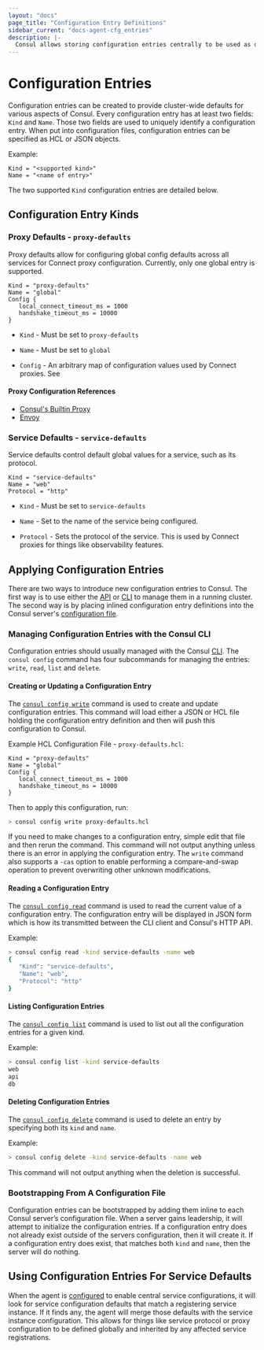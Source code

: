 ```yaml
---
layout: "docs"
page_title: "Configuration Entry Definitions"
sidebar_current: "docs-agent-cfg_entries"
description: |-
  Consul allows storing configuration entries centrally to be used as defaults for configuring other aspects of Consul.
---
```


# Configuration Entries

Configuration entries can be created to provide cluster-wide defaults for various aspects of Consul. Every configuration
entry has at least two fields: `Kind` and `Name`. Those two fields are used to uniquely identify a configuration entry.
When put into configuration files, configuration entries can be specified as HCL or JSON objects.

Example:

```hcl
Kind = "<supported kind>"
Name = "<name of entry>"
```

The two supported `Kind` configuration entries are detailed below.

## Configuration Entry Kinds

### Proxy Defaults - `proxy-defaults`

Proxy defaults allow for configuring global config defaults across all services for Connect proxy configuration. Currently,
only one global entry is supported.

```hcl
Kind = "proxy-defaults"
Name = "global"
Config {
   local_connect_timeout_ms = 1000
   handshake_timeout_ms = 10000
}
```

* `Kind` - Must be set to `proxy-defaults`

* `Name` - Must be set to `global`

* `Config` - An arbitrary map of configuration values used by Connect proxies. See

#### Proxy Configuration References

* [Consul's Builtin Proxy](/docs/connect/configuration.html#built-in-proxy-options)
* [Envoy](/docs/connect/proxies/envoy.html#bootstrap-configuration)

### Service Defaults - `service-defaults`

Service defaults control default global values for a service, such as its protocol.

```hcl
Kind = "service-defaults"
Name = "web"
Protocol = "http"
```

* `Kind` - Must be set to `service-defaults`

* `Name` - Set to the name of the service being configured.

* `Protocol` - Sets the protocol of the service. This is used by Connect proxies for things like observability features.

## Applying Configuration Entries

There are two ways to introduce new configuration entries to Consul. The first way is to use either the [API](/api/config.html) or [CLI](/docs/commands/config.html) to manage
them in a running cluster. The second way is by placing inlined configuration entry definitions into the Consul server's
[configuration file](/docs/agent/options.html#config_entries_bootstrap).

### Managing Configuration Entries with the Consul CLI

Configuration entries should usually managed with the Consul [CLI](/docs/commands/config.html). The `consul config` command has four subcommands
for managing the entries: `write`, `read`, `list` and `delete`.

#### Creating or Updating a Configuration Entry

The [`consul config write`](/docs/commands/config/write.html) command is used to create and update configuration entries. This command
will load either a JSON or HCL file holding the configuration entry definition and then will push this configuration to Consul.

Example HCL Configuration File - `proxy-defaults.hcl`:

```hcl
Kind = "proxy-defaults"
Name = "global"
Config {
   local_connect_timeout_ms = 1000
   handshake_timeout_ms = 10000
}
```

Then to apply this configuration, run:

```bash
> consul config write proxy-defaults.hcl
```

If you need to make changes to a configuration
entry, simple edit that file and then rerun the command. This command will not output anything unless there is an error in applying
the configuration entry. The `write` command also supports a `-cas` option to enable performing a compare-and-swap operation to
prevent overwriting other unknown modifications.

#### Reading a Configuration Entry

The [`consul config read`](/docs/commands/config/read.html) command is used to read the current value of a configuration entry. The
configuration entry will be displayed in JSON form which is how its transmitted between the CLI client and Consul's HTTP API.

Example:

```bash
> consul config read -kind service-defaults -name web
{
   "Kind": "service-defaults",
   "Name": "web",
   "Protocol": "http"
}
```

#### Listing Configuration Entries

The [`consul config list`](/docs/commands/config/list.html) command is used to list out all the configuration entries for a
given kind.

Example:

```bash
> consul config list -kind service-defaults
web
api
db
```


#### Deleting Configuration Entries

The [`consul config delete`](/docs/commands/config/delete.html) command is used to delete an entry by specifying both its
`kind` and `name`.

Example:

```bash
> consul config delete -kind service-defaults -name web
```

This command will not output anything when the deletion is successful.

### Bootstrapping From A Configuration File

Configuration entries can be bootstrapped by adding them inline to each Consul server’s configuration file. When a server
gains leadership, it will attempt to initialize the configuration entries. If a configuration entry does not already exist
outside of the servers configuration, then it will create it. If a configuration entry does exist, that matches both `kind`
and `name`, then the server will do nothing.


## Using Configuration Entries For Service Defaults

When the agent is [configured](/docs/agent/options.html#enable_central_service_config) to enable central service configurations,
it will look for service configuration defaults that match a registering service instance. If it finds any, the agent will merge
those defaults with the service instance configuration. This allows for things like service protocol or proxy configuration to
be defined globally and inherited by any affected service registrations.
